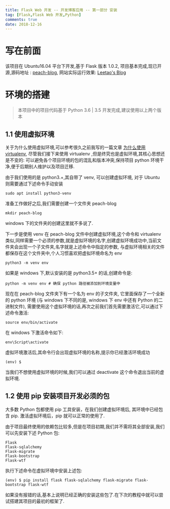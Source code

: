 ```yaml
---
title: Flask Web 开发 -- 开发博客应用 -- 第一部分 安装
tag: [Flask,Flask Web 开发,Python]
comments: true
date: 2018-12-16
---
```






# 写在前面

该项目在 Ubuntu16.04 平台下开发,基于 Flask 版本 1.0.2, 项目基本完成,现已开源,源码地址 : [peach-blog](https://github.com/lt94/peach-blog.git), 网站实际运行效果: [Leetao's Blog](http:www.leetao94.cn)

# 环境的搭建

> 本项目中的项目代码基于 Python 3.6 | 3.5 开发完成,建议使用以上两个版本

## 1.1 使用虚拟环境

关于为什么使用虚拟环境,可以参考很久之前我写的一篇文章 [为什么使用virtualenv](http://www.leetao94.cn/post/16), 尽管我们接下来使用 virtualenv ,但是终究也是虚拟环境,其核心思想还是不变的: 可以避免各个项目环境的包的混乱和版本冲突,保持项目 python 环境干净,便于后期别人维护以及项目迁移.

由于我们使用的是 python3.+,其自带了 venv, 可以创建虚拟环境, 对于 Ubuntu 则需要通过下述命令手动安装

```
sudo apt install python3-venv
```

准备工作做好之后,我们需要创建一个文件夹 peach-blog

```
mkdir peach-blog
```

windows 下的文件夹的创建这里就不多说了. 

下一步是使用 venv 在 peach-blog 文件中创建虚拟环境,这个命令和 virtualenv 类似,同样需要一个必须的参数,就是虚拟环境的名字,创建虚拟环境成功中,当前文件夹会出现一个子文件夹,名字就是上述命令中指定的参数, 与虚拟环境相关的文件都保存在这个文件夹中,个人习惯喜欢把虚拟环境命名为 env

```
python3 -m venv env
```

如果是 windows 下,默认安装的是 python3.5+ 的话,创建命令是:


```
python -m venv env # 确保 python 路径被添加到环境变量中
```

现在在 peach-blog 文件夹下有一个名为 env 的子文件夹, 它里面保存了一个全新的 python 环境 (与 windows 下不同的是, windows 下 env 中还有 Python 的二进制文件), 需要使用这个虚拟环境的话,再次之前我们首先需要激活它,可以通过下述命令激活:

```
source env/bin/activate
```

在 windows 下激活命令如下:

```
env\Script\activate
```

虚拟环境激活后,其命令行会出现虚拟环境的名称,提示你已经激活环境成功

```
(env) $
```

当我们不想使用虚拟环境的时候,我们可以通过 deactivate 这个命令退出当前的虚拟环境.

## 1.2 使用 pip 安装项目开发必须的包

大多数 Python 包都使用 pip 工具安装，在我们创建虚拟环境后, 其环境中已经包含 pip. 激活虚拟环境后，pip 就可以正常的使用了.

由于项目最终使用的依赖包比较多,但是在项目初期,我们并不需将其全部安装,我们可以先安装下述 Python 包:

```
Flask
Flask-sqlalchemy
Flask-migrate
Flask-bootstrap
Flask-wtf
```

执行下述命令在虚拟环境中安装上述包:

```
(env) $ pip install flask flask-sqlalchemy flask-migrate flask-bootstrap flask-wtf
```

如果没有报错的话,基本上说明已经正确的安装这些包了.在下次的教程中就可以尝试搭建其项目的最初的框架了.